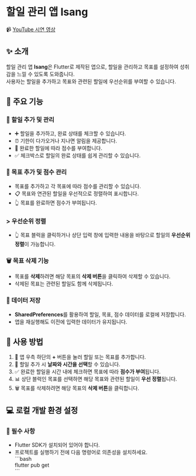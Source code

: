 # 할일 관리 앱 Isang  
📹 [YouTube 시연 영상](https://youtu.be/5hS4xEygOMU?feature=shared)  

## ✨ 소개  
할일 관리 앱 **Isang**은 Flutter로 제작된 앱으로, 할일을 관리하고 목표를 설정하여 성취감을 느낄 수 있도록 도와줍니다.<br>사용자는 할일을 추가하고 목표와 관련된 할일에 우선순위를 부여할 수 있습니다.  

## 🔑 주요 기능  

### 📝 할일 추가 및 관리  
- ➕ 할일을 추가하고, 완료 상태를 체크할 수 있습니다.  
- ⏰ 기한이 다가오거나 지나면 알림을 제공합니다.  
- 🎯 완료한 할일에 따라 점수를 부여합니다.  
- ✅ 체크박스로 할일의 완료 상태를 쉽게 관리할 수 있습니다.  

### 🎯 목표 추가 및 점수 관리  
- 목표를 추가하고 각 목표에 따라 점수를 관리할 수 있습니다.  
- 📋 목표와 연관된 할일을 우선적으로 정렬하여 표시합니다.  
- 👆 목표를 완료하면 점수가 부여됩니다.

### > 우선순위 정렬  
- 👆 목표 블럭을 클릭하거나 상단 입력 창에 입력한 내용을 바탕으로 할일의 **우선순위 정렬**이 가능합니다.

### 🗑️ 목표 삭제 기능  
- 목표를 **삭제**하려면 해당 목표의 **삭제 버튼**을 클릭하여 삭제할 수 있습니다.  
- 삭제된 목표는 관련된 할일도 함께 삭제됩니다.

### 💾 데이터 저장  
- **SharedPreferences**를 활용하여 할일, 목표, 점수 데이터를 로컬에 저장합니다.  
- 앱을 재실행해도 이전에 입력한 데이터가 유지됩니다.  

## 🚀 사용 방법  
1. 🔼 앱 우측 하단의 **+** 버튼을 눌러 할일 또는 목표를 추가합니다.  
2. 📅 할일 추가 시 **날짜와 시간을 선택**할 수 있습니다.  
3. ✅ 완료한 할일을 시간 내에 체크하면 목표에 따라 **점수가 부여**됩니다.  
4. 📊 상단 블럭인 목표를 선택하면 해당 목표와 관련된 할일이 **우선 정렬**됩니다.  
5. 🗑️ 목표를 삭제하려면 해당 목표의 **삭제 버튼**을 클릭합니다.  

## 💻 로컬 개발 환경 설정  
### 🔧 필수 사항  
- Flutter SDK가 설치되어 있어야 합니다.  
- 프로젝트를 실행하기 전에 다음 명령어로 의존성을 설치하세요.  
  \`\`\`bash  
  flutter pub get  
  \`\`\`
  
